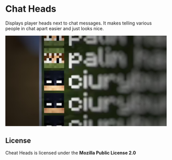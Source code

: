 # Chat Heads

Displays player heads next to chat messages.
It makes telling various people in chat apart easier and just looks nice.

![](assets/chat_head-example01.webp)

## License
Cheat Heads is licensed under the **Mozilla Public License 2.0**